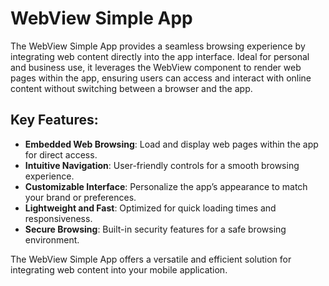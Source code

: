 # WebView Simple App

The WebView Simple App provides a seamless browsing experience by integrating web content directly into the app interface. Ideal for personal and business use, it leverages the WebView component to render web pages within the app, ensuring users can access and interact with online content without switching between a browser and the app.

## Key Features:

- **Embedded Web Browsing**: Load and display web pages within the app for direct access.
- **Intuitive Navigation**: User-friendly controls for a smooth browsing experience.
- **Customizable Interface**: Personalize the app’s appearance to match your brand or preferences.
- **Lightweight and Fast**: Optimized for quick loading times and responsiveness.
- **Secure Browsing**: Built-in security features for a safe browsing environment.

The WebView Simple App offers a versatile and efficient solution for integrating web content into your mobile application.
